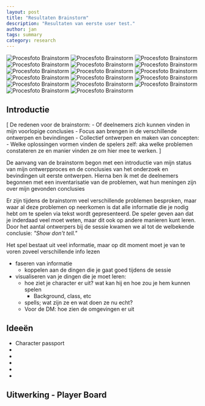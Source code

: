```yaml
---
layout: post
title: "Resultaten Brainstorm"
description: "Resultaten van eerste user test."
author: jan
tags: summary
category: research
---
```



![Procesfoto Brainstorm]({{site.url}}/assets/brainstorm/brainstorm_1.jpg)
![Procesfoto Brainstorm]({{site.url}}/assets/brainstorm/brainstorm_2.jpg)
![Procesfoto Brainstorm]({{site.url}}/assets/brainstorm/brainstorm_3.jpg)
![Procesfoto Brainstorm]({{site.url}}/assets/brainstorm/brainstorm_3b.jpg)
![Procesfoto Brainstorm]({{site.url}}/assets/brainstorm/brainstorm_4.jpg)
![Procesfoto Brainstorm]({{site.url}}/assets/brainstorm/brainstorm_5.jpg)
![Procesfoto Brainstorm]({{site.url}}/assets/brainstorm/brainstorm_6.jpg)
![Procesfoto Brainstorm]({{site.url}}/assets/brainstorm/brainstorm_7.jpg)
![Procesfoto Brainstorm]({{site.url}}/assets/brainstorm/brainstorm_8.jpg)
![Procesfoto Brainstorm]({{site.url}}/assets/brainstorm/brainstorm_9.jpg)
![Procesfoto Brainstorm]({{site.url}}/assets/brainstorm/brainstorm_10.jpg)
![Procesfoto Brainstorm]({{site.url}}/assets/brainstorm/brainstorm_11.jpg)
![Procesfoto Brainstorm]({{site.url}}/assets/brainstorm/brainstorm_12.jpg)
![Procesfoto Brainstorm]({{site.url}}/assets/brainstorm/brainstorm_13.jpg)
![Procesfoto Brainstorm]({{site.url}}/assets/brainstorm/brainstorm_14.jpg)
![Procesfoto Brainstorm]({{site.url}}/assets/brainstorm/brainstorm_15.jpg)
![Procesfoto Brainstorm]({{site.url}}/assets/brainstorm/brainstorm_16.jpg)

## Introductie


[ De redenen voor de brainstorm:
	- Of deelnemers zich kunnen vinden in mijn voorlopige conclusies
	- Focus aan brengen in de verschillende ontwerpen en bevindingen
	- Collectief ontwerpen en maken van concepten:
		- Welke oplossingen vormen vinden de spelers zelf: aka welke problemen constateren ze en manier vinden ze om hier mee te werken. ]

De aanvang van de brainstorm begon met een introductie van mijn status van mijn ontwerpproces en de conclusies van het onderzoek en bevindingen uit eerste ontwerpen. Hierna ben ik met de deelnemers begonnen met een inventarisatie van de problemen, wat hun meningen zijn over mijn gevonden conclusies


Er zijn tijdens de brainstorm veel verschillende problemen besproken, maar waar al deze problemen op neerkomen is dat alle informatie die je nodig hebt om te spelen via tekst wordt gepresenteerd. De speler geven aan dat je inderdaad veel moet weten, maar dit ook op andere manieren kunt leren. Door het aantal ontwerpers bij de sessie kwamen we al tot de welbekende conclusie: _"Show don't tell."_ 

Het spel bestaat uit veel informatie, maar op dit moment moet je van te voren zoveel verschillende info lezen
 - faseren van informatie
 	- koppelen aan de dingen die je gaat goed tijdens de sessie
 - visualiseren van je dingen die je moet leren:
 	- hoe ziet je character er uit? wat kan hij en hoe zou je hem kunnen spelen
 		- Background, class, etc
 	- spells; wat zijn ze en wat doen ze nu echt?
 	- Voor de DM: hoe zien de omgevingen er uit

## Ideeën
 - Character passport
 - 
 - 
 - 
 - 
 - 


## Uitwerking - Player Board